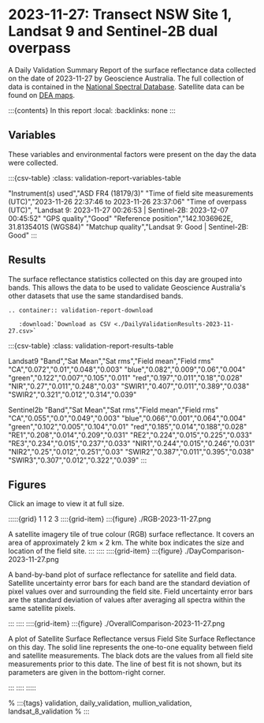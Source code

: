 
# 2023-11-27: Transect NSW Site 1, Landsat 9 and Sentinel-2B dual overpass

A Daily Validation Summary Report of the surface reflectance data collected on the date of 2023-11-27 by Geoscience&nbsp;Australia. 
The full collection of data is contained in the [National Spectral Database](https://www.dea.ga.gov.au/products/national-spectral-database).
Satellite data can be found on [DEA maps](https://maps.dea.ga.gov.au/).

:::{contents} In this report
:local:
:backlinks: none
:::

## Variables

These variables and environmental factors were present on the day the data were collected.

:::{csv-table}
:class: validation-report-variables-table

"Instrument(s) used","ASD FR4 (18179/3)"
"Time of field site measurements (UTC)","2023-11-26 22:37:46 to 2023-11-26 23:37:06"
"Time of overpass (UTC)", "Landsat 9: 2023-11-27 00:26:53 | Sentinel-2B: 2023-12-07 00:45:52"
"GPS quality","Good"
"Reference position","142.1036962E, 31.8135401S (WGS84)"
"Matchup quality","Landsat 9: Good | Sentinel-2B: Good"
:::

## Results

The surface reflectance statistics collected on this day are grouped into bands. 
This allows the data to be used to validate Geoscience Australia's other datasets that use the same standardised bands.

```{eval-rst}
.. container:: validation-report-download

   :download:`Download as CSV <./DailyValidationResults-2023-11-27.csv>`
```

:::{csv-table}
:class: validation-report-results-table

Landsat9
"Band","Sat Mean","Sat rms","Field mean","Field rms"
"CA","0.072","0.01","0.048","0.003"
"blue","0.082","0.009","0.06","0.004"
"green","0.122","0.007","0.105","0.011"
"red","0.197","0.011","0.18","0.028"
"NIR","0.27","0.011","0.248","0.03"
"SWIR1","0.407","0.011","0.389","0.038"
"SWIR2","0.321","0.012","0.314","0.039"

Sentinel2b
"Band","Sat Mean","Sat rms","Field mean","Field rms"
"CA","0.055","0.0","0.049","0.003"
"blue","0.066","0.001","0.064","0.004"
"green","0.102","0.005","0.104","0.01"
"red","0.185","0.014","0.188","0.028"
"RE1","0.208","0.014","0.209","0.031"
"RE2","0.224","0.015","0.225","0.033"
"RE3","0.234","0.015","0.237","0.033"
"NIR1","0.244","0.015","0.246","0.031"
"NIR2","0.25","0.012","0.251","0.03"
"SWIR2","0.387","0.011","0.395","0.038"
"SWIR3","0.307","0.012","0.322","0.039"
:::

## Figures

Click an image to view it at full size.

:::::{grid} 1 1 2 3
::::{grid-item}
:::{figure} ./RGB-2023-11-27.png

A satellite imagery tile of true colour (RGB) surface reflectance. 
It covers an area of approximately 2&nbsp;km &times; 2&nbsp;km. 
The white box indicates the size and location
of the field site.
:::
::::
::::{grid-item}
:::{figure} ./DayComparison-2023-11-27.png

A band-by-band plot of surface reflectance for satellite and field data. 
Satellite uncertainty error bars for each band are the standard deviation
of pixel values over and surrounding the field site. 
Field uncertainty error bars are the standard deviation of values after 
averaging all spectra within the same satellite pixels. 

:::
::::
::::{grid-item}
:::{figure} ./OverallComparison-2023-11-27.png

A plot of Satellite Surface Reflectance versus Field Site Surface Reflectance on this day.
The solid line represents the one-to-one equality between field and satellite measurements.
The black dots are the values from all field site measurements prior to this date. 
The line of best fit is not shown, but its parameters are given in the bottom-right corner.

:::
::::
:::::

% :::{tags} validation, daily_validation, mullion_validation, landsat_8_validation
% :::

